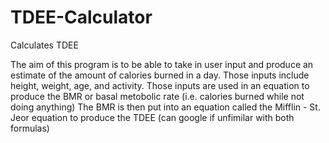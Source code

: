 # TDEE-Calculator
Calculates TDEE

The aim of this program is to be able to take in user input and produce an estimate of the amount of calories burned in a day.
Those inputs include height, weight, age, and activity.
Those inputs are used in an equation to produce the BMR or basal metobolic rate (i.e. calories burned while not doing anything)
The BMR is then put into an equation called the Mifflin - St. Jeor equation to produce the TDEE (can google if unfimilar with both formulas)

